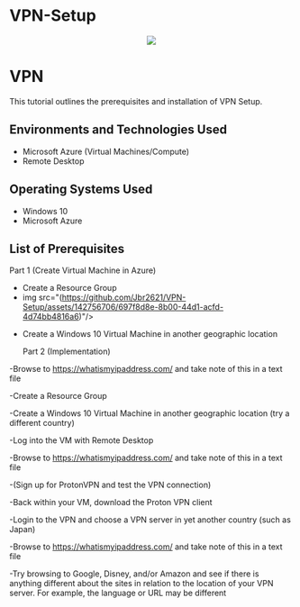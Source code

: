 # VPN-Setup
<p align="center">
<img src="https://github-production-user-asset-6210df.s3.amazonaws.com/142756706/270819838-21b5a839-bc04-48cd-94cb-74f3da5b423d.png"/>
</p>



<h1> VPN </h1>
This tutorial outlines the prerequisites and installation of VPN Setup.<br />



<h2>Environments and Technologies Used</h2>

- Microsoft Azure (Virtual Machines/Compute)
- Remote Desktop
  

<h2>Operating Systems Used </h2>

- Windows 10</b> 
- Microsoft Azure 

<h2>List of Prerequisites</h2>

 Part 1 (Create Virtual Machine in Azure)

- Create a Resource Group
- img src="(https://github.com/Jbr2621/VPN-Setup/assets/142756706/697f8d8e-8b00-44d1-acfd-4d74bb4816a6)"/>
</p>

- Create a Windows 10 Virtual Machine in another geographic location

  
  Part 2 (Implementation)
 
-Browse to https://whatismyipaddress.com/ and take note of this in a text file

-Create a Resource Group

-Create a Windows 10 Virtual Machine in another geographic location (try a different country)

-Log into the VM with Remote Desktop

-Browse to https://whatismyipaddress.com/ and take note of this in a text file

-(Sign up for ProtonVPN and test the VPN connection) 

-Back within your VM, download the Proton VPN client

-Login to the VPN and choose a VPN server in yet another country (such as Japan)

-Browse to https://whatismyipaddress.com/  and take note of this in a text file

-Try browsing to Google, Disney, and/or Amazon and see if there is anything different about the sites in relation to the location of your VPN server. For example, the language or URL may be different


